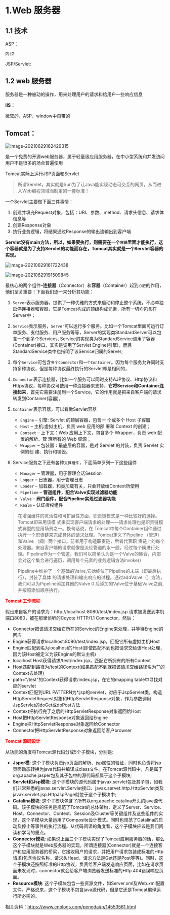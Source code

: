 # 1.Web 服务器

## 1.1 技术

ASP：

PHP:

JSP/Servlet:

## 1.2  web 服务器 

服务器是一种被动的操作，用来处理用户的请求和给用户一些响应信息

**IIS：**

微软的，ASP，window中自带的

## **Tomcat：**

![image-20210629162429315](JavaWeb.assets/image-20210629162429315.png)

是一个免费的开源web服务器，属于轻量级应用服务器，在中小型系统和并发访问用户不是很多的场合普遍使用

Tomcat实际上运行JSP页面和Servlet

> 所谓Servlet，其实就是Sun为了让Java能实现动态可交互的网页，从而进入Web编程领域而制定的一套标准！

一个Servlet主要做下面三件事情：

1. 创建并填充Request对象，包括：URI、参数、method、请求头信息、请求体信息等
2. 创建Response对象
3. 执行业务逻辑，将结果通过Response的输出流输出到客户端

**Servlet没有main方法，所以，如果要执行，则需要在一个`容器`里面才能执行，这个容器就是为了支持Servlet的功能而存在，Tomcat其实就是一个Servlet容器的实现。**

![image-20210629161722438](JavaWeb.assets/image-20210629161722438.png)

![image-20210629191509845](JavaWeb.assets/image-20210629191509845.png)

最核心的两个组件–**连接器**（Connector）和**容器**（Container）起到`心脏`的作用，他们至关重要！下面我们逐一来分析其功能：

1. `Server`表示服务器，提供了一种优雅的方式来启动和停止整个系统，不必单独启停连接器和容器，它是Tomcat构成的顶级构成元素，所有一切均包含在Server中；
2. `Service`表示服务，`Server`可以运行多个服务。比如一个Tomcat里面可运行订单服务、支付服务、用户服务等等，Server的实现类StandardServer可以包含一个到多个Services, Service的实现类为StandardService调用了容器(Container)接口，其实是调用了Servlet Engine(引擎)，而且StandardService类中也指明了该Service归属的Server;
3. 每个`Service`可包含`多个Connector`和`一个Container`。因为每个服务允许同时支持多种协议，但是每种协议最终执行的Servlet却是相同的，
4. `Connector`表示连接器，比如一个服务可以同时支持AJP协议、Http协议和Https协议，每种协议可使用一种连接器来支持，**它将Service和Container连接起来**，首先它需要注册到一个Service，它的作用就是把来自客户端的请求转发到Container(容器)。

5. `Container`表示容器，可以看做Servlet容器
	- `Engine` – 引擎: Servlet 的顶层容器，包含一 个或多个 Host 子容器
	- `Host` – 主机:虚拟主机，负责 web 应用的部 署和 Context 的创建；
	- `Context` – 上下文：Web 应用上下文，包含多个 Wrapper，负责 web 配置的解析、管 理所有的 Web 资源；
	- `Wrapper` – 包装器：最底层的容器，是对 Servlet 的封装，负责 Servlet 实例的创 建、执行和销毁。

6. Service服务之下还有各种`支撑组件`，下面简单罗列一下这些组件
	- `Manager` – 管理器，用于管理会话Session
	- `Logger` – 日志器，用于管理日志
	- `Loader` – 加载器，和类加载有关，只会开放给Context所使用
	- `Pipeline` – **管道组件，配合Valve实现过滤器功能**
	- `Valve` – **阀门组件，配合Pipeline实现过滤器功能**
	- `Realm` – 认证授权组件

> 在增强组件的灵活性和可扩展性方面，职责链模式是一种比较好的选择。Tomcat即采用该模 式来实现客户端请求的处理——请求处理也是职责链模式典型的应用场景之一。换句话说，在 Tomcat中每个Container组件通过执行一个职责链来完成具体的请求处理。Tomcat定义了Pipeline （管道）和Valve （阀）两个接口。前者用于构造职责链，后者代表职 责链上的每个处理器。来自客户端的请求就像是流经管道的水一般，经过每个阀进行处理。Pipeline作为一个管道，我们可以简单认为是一个Valve的集合，内部会对这个集合进行遍历，调用每个元素的业务逻辑方法invoke()
>
> Pipeline中维护了一个基础的Valve,它始终位于Pipeline的末端（即最后执行），封装了具体 的请求处理和输出响应的过程。通过addValve（）方法，我们可以为Pipeline添加其他的Valve 0 后添加的Valve位于基础Valve之前,并按照添加顺序执行。



<font color=red>**Tomcat 工作流程**</font>

假设来自客户的请求为：http://localhost:8080/test/index.jsp 请求被发送到本机端口8080，被在那里侦听的Coyote HTTP/1.1 Connector，然后：

- Connector把该请求交给它所在的Service的Engine来处理，并等待Engine的回应
- Engine获得请求localhost:8080/test/index.jsp，匹配它所有虚拟主机Host
- Engine匹配到名为localhost的Host(即使匹配不到也把请求交给该Host处理，因为该Host被定义为该Engine的默认主机)
- localhost Host获得请求/test/index.jsp，匹配它所拥有的所有Context
- Host匹配到路径为/test的Context(如果匹配不到就把该请求交给路径名为""的Context去处理)
- path="/test"的Context获得请求/index.jsp，在它的mapping table中寻找对应的servlet
- Context匹配到URL PATTERN为*.jsp的servlet，对应于JspServlet类，构造HttpServletRequest对象和HttpServletResponse对象，作为参数调用JspServlet的doGet或doPost方法
- Context把执行完了之后的HttpServletResponse对象返回给Host
- Host把HttpServletResponse对象返回给Engine
- Engine把HttpServletResponse对象返回给Connector
- Connector把HttpServletResponse对象返回给客户browser

<font color=red>**Tomcat 源码设计**</font>

从功能的角度将Tomcat源代码分成5个子模块，分别是:

- **Jsper模**: 这个子模块负责jsp页面的解析、jsp属性的验证，同时也负责将jsp页面动态转换为java代码并编译成class文件。在Tomcat源代码中，凡是属于org.apache.jasper包及其子包中的源代码都属于这个子模块;
- **Servlet和Jsp模块**: 这个子模块的源代码属于javax.servlet包及其子包，如我们非常熟悉的javax.servlet.Servlet接口、javax.servet.http.HttpServlet类及javax.servlet.jsp.HttpJspPage就位于这个子模块中;
- **Catalina模块**: 这个子模块包含了所有以org.apache.catalina开头的java源代码。该子模块的任务是规范了Tomcat的总体架构，定义了Server、Service、Host、Connector、Context、Session及Cluster等关键组件及这些组件的实现，这个子模块大量运用了Composite设计模式。同时也规范了Catalina的启动及停止等事件的执行流程。从代码阅读的角度看，这个子模块应该是我们阅读和学习的重点。
- **Connector模块**: 如果说上面三个子模块实现了Tomcat应用服务器的话，那么这个子模块就是Web服务器的实现。所谓连接器(Connector)就是一个连接客户和应用服务器的桥梁，它接收用户的请求，并把用户请求包装成标准的Http请求(包含协议名称，请求头Head，请求方法是Get还是Post等等)。同时，这个子模块还按照标准的Http协议，负责给客户端发送响应页面，比如在请求页面未发现时，connector就会给客户端浏览器发送标准的Http 404错误响应页面。
- **Resource模块**: 这个子模块包含一些资源文件，如Server.xml及Web.xml配置文件。严格说来，这个子模块不包含java源代码，但是它还是Tomcat编译运行所必需的。

相关资料：https://www.cnblogs.com/pengdai/p/14553561.html

